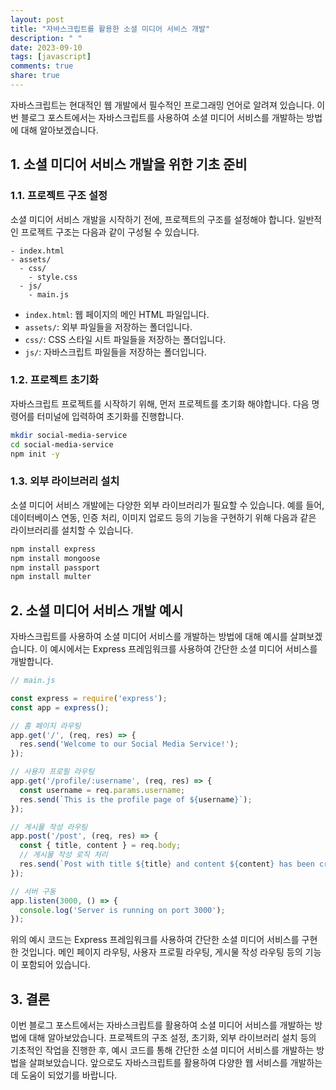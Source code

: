 ```yaml
---
layout: post
title: "자바스크립트를 활용한 소셜 미디어 서비스 개발"
description: " "
date: 2023-09-10
tags: [javascript]
comments: true
share: true
---
```


자바스크립트는 현대적인 웹 개발에서 필수적인 프로그래밍 언어로 알려져 있습니다. 이번 블로그 포스트에서는 자바스크립트를 사용하여 소셜 미디어 서비스를 개발하는 방법에 대해 알아보겠습니다.

## 1. 소셜 미디어 서비스 개발을 위한 기초 준비

### 1.1. 프로젝트 구조 설정

소셜 미디어 서비스 개발을 시작하기 전에, 프로젝트의 구조를 설정해야 합니다. 일반적인 프로젝트 구조는 다음과 같이 구성될 수 있습니다.

```
- index.html
- assets/
  - css/
    - style.css
  - js/
    - main.js
```

- `index.html`: 웹 페이지의 메인 HTML 파일입니다.
- `assets/`: 외부 파일들을 저장하는 폴더입니다.
- `css/`: CSS 스타일 시트 파일들을 저장하는 폴더입니다.
- `js/`: 자바스크립트 파일들을 저장하는 폴더입니다.

### 1.2. 프로젝트 초기화

자바스크립트 프로젝트를 시작하기 위해, 먼저 프로젝트를 초기화 해야합니다. 다음 명령어를 터미널에 입력하여 초기화를 진행합니다.

```bash
mkdir social-media-service
cd social-media-service
npm init -y
```

### 1.3. 외부 라이브러리 설치

소셜 미디어 서비스 개발에는 다양한 외부 라이브러리가 필요할 수 있습니다. 예를 들어, 데이터베이스 연동, 인증 처리, 이미지 업로드 등의 기능을 구현하기 위해 다음과 같은 라이브러리를 설치할 수 있습니다.

```bash
npm install express
npm install mongoose
npm install passport
npm install multer
```

## 2. 소셜 미디어 서비스 개발 예시

자바스크립트를 사용하여 소셜 미디어 서비스를 개발하는 방법에 대해 예시를 살펴보겠습니다. 이 예시에서는 Express 프레임워크를 사용하여 간단한 소셜 미디어 서비스를 개발합니다.

```javascript
// main.js

const express = require('express');
const app = express();

// 홈 페이지 라우팅
app.get('/', (req, res) => {
  res.send('Welcome to our Social Media Service!');
});

// 사용자 프로필 라우팅
app.get('/profile/:username', (req, res) => {
  const username = req.params.username;
  res.send(`This is the profile page of ${username}`);
});

// 게시물 작성 라우팅
app.post('/post', (req, res) => {
  const { title, content } = req.body;
  // 게시물 작성 로직 처리
  res.send(`Post with title ${title} and content ${content} has been created.`);
});

// 서버 구동
app.listen(3000, () => {
  console.log('Server is running on port 3000');
});
```

위의 예시 코드는 Express 프레임워크를 사용하여 간단한 소셜 미디어 서비스를 구현한 것입니다. 메인 페이지 라우팅, 사용자 프로필 라우팅, 게시물 작성 라우팅 등의 기능이 포함되어 있습니다.

## 3. 결론

이번 블로그 포스트에서는 자바스크립트를 활용하여 소셜 미디어 서비스를 개발하는 방법에 대해 알아보았습니다. 프로젝트의 구조 설정, 초기화, 외부 라이브러리 설치 등의 기초적인 작업을 진행한 후, 예시 코드를 통해 간단한 소셜 미디어 서비스를 개발하는 방법을 살펴보았습니다. 앞으로도 자바스크립트를 활용하여 다양한 웹 서비스를 개발하는데 도움이 되었기를 바랍니다.